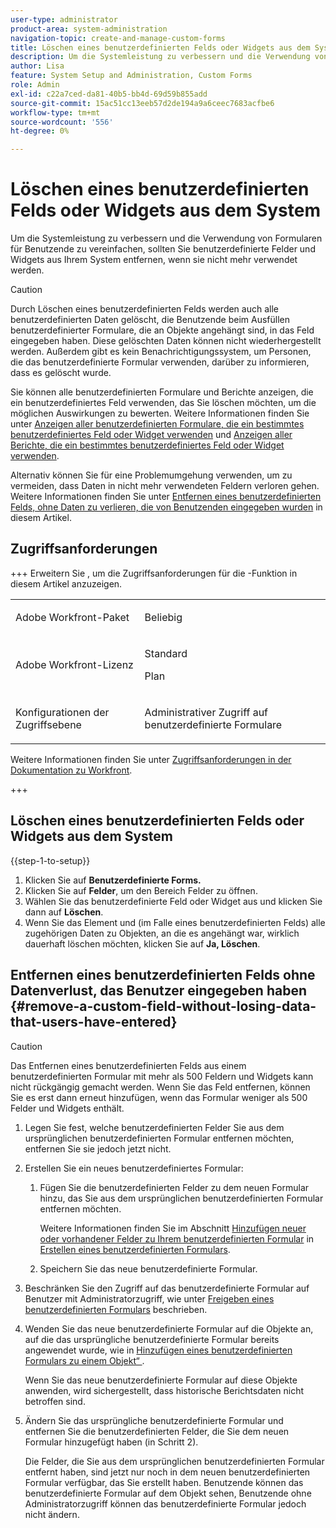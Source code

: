 ```yaml
---
user-type: administrator
product-area: system-administration
navigation-topic: create-and-manage-custom-forms
title: Löschen eines benutzerdefinierten Felds oder Widgets aus dem System
description: Um die Systemleistung zu verbessern und die Verwendung von Formularen für Benutzende zu vereinfachen, sollten Sie benutzerdefinierte Felder und Widgets aus Ihrem System entfernen, wenn sie nicht mehr verwendet werden.
author: Lisa
feature: System Setup and Administration, Custom Forms
role: Admin
exl-id: c22a7ced-da81-40b5-bb4d-69d59b855add
source-git-commit: 15ac51cc13eeb57d2de194a9a6ceec7683acfbe6
workflow-type: tm+mt
source-wordcount: '556'
ht-degree: 0%

---
```


# Löschen eines benutzerdefinierten Felds oder Widgets aus dem System

Um die Systemleistung zu verbessern und die Verwendung von Formularen für Benutzende zu vereinfachen, sollten Sie benutzerdefinierte Felder und Widgets aus Ihrem System entfernen, wenn sie nicht mehr verwendet werden.

>[!CAUTION]
>
>Durch Löschen eines benutzerdefinierten Felds werden auch alle benutzerdefinierten Daten gelöscht, die Benutzende beim Ausfüllen benutzerdefinierter Formulare, die an Objekte angehängt sind, in das Feld eingegeben haben. Diese gelöschten Daten können nicht wiederhergestellt werden. Außerdem gibt es kein Benachrichtigungssystem, um Personen, die das benutzerdefinierte Formular verwenden, darüber zu informieren, dass es gelöscht wurde.
>
>Sie können alle benutzerdefinierten Formulare und Berichte anzeigen, die ein benutzerdefiniertes Feld verwenden, das Sie löschen möchten, um die möglichen Auswirkungen zu bewerten. Weitere Informationen finden Sie unter [Anzeigen aller benutzerdefinierten Formulare, die ein bestimmtes benutzerdefiniertes Feld oder Widget verwenden](../../../administration-and-setup/customize-workfront/create-manage-custom-forms/view-all-custom-forms-that-use-a-particular-custom-field.md) und [Anzeigen aller Berichte, die ein bestimmtes benutzerdefiniertes Feld oder Widget verwenden](../../../administration-and-setup/customize-workfront/create-manage-custom-forms/view-all-reports-that-use-a-particular-custom-field.md).
>
>Alternativ können Sie für eine Problemumgehung verwenden, um zu vermeiden, dass Daten in nicht mehr verwendeten Feldern verloren gehen. Weitere Informationen finden Sie unter [Entfernen eines benutzerdefinierten Felds, ohne Daten zu verlieren, die von Benutzenden eingegeben wurden](#remove-a-custom-field-without-losing-data-that-users-have-entered) in diesem Artikel.

## Zugriffsanforderungen

+++ Erweitern Sie , um die Zugriffsanforderungen für die -Funktion in diesem Artikel anzuzeigen.

<table style="table-layout:auto"> 
 <col> 
 <col> 
 <tbody> 
  <tr> 
   <td>Adobe Workfront-Paket</td> 
   <td><p>Beliebig</p></td> 
  </tr> 
  <tr> 
   <td>Adobe Workfront-Lizenz</td> 
   <td><p>Standard</p>
       <p>Plan</p></td>
  </tr> 
  <tr> 
   <td>Konfigurationen der Zugriffsebene</td> 
   <td> <p>Administrativer Zugriff auf benutzerdefinierte Formulare</p> </td> 
  </tr>  
 </tbody> 
</table>

Weitere Informationen finden Sie unter [Zugriffsanforderungen in der Dokumentation zu Workfront](/help/quicksilver/administration-and-setup/add-users/access-levels-and-object-permissions/access-level-requirements-in-documentation.md).

+++

## Löschen eines benutzerdefinierten Felds oder Widgets aus dem System

{{step-1-to-setup}}

1. Klicken Sie auf **Benutzerdefinierte Forms.**
1. Klicken Sie auf **Felder**, um den Bereich Felder zu öffnen.
1. Wählen Sie das benutzerdefinierte Feld oder Widget aus und klicken Sie dann auf **Löschen**.
1. Wenn Sie das Element und (im Falle eines benutzerdefinierten Felds) alle zugehörigen Daten zu Objekten, an die es angehängt war, wirklich dauerhaft löschen möchten, klicken Sie auf **Ja, Löschen**.

## Entfernen eines benutzerdefinierten Felds ohne Datenverlust, das Benutzer eingegeben haben {#remove-a-custom-field-without-losing-data-that-users-have-entered}

>[!CAUTION]
>
>Das Entfernen eines benutzerdefinierten Felds aus einem benutzerdefinierten Formular mit mehr als 500 Feldern und Widgets kann nicht rückgängig gemacht werden. Wenn Sie das Feld entfernen, können Sie es erst dann erneut hinzufügen, wenn das Formular weniger als 500 Felder und Widgets enthält.

1. Legen Sie fest, welche benutzerdefinierten Felder Sie aus dem ursprünglichen benutzerdefinierten Formular entfernen möchten, entfernen Sie sie jedoch jetzt nicht.
1. Erstellen Sie ein neues benutzerdefiniertes Formular:

   1. Fügen Sie die benutzerdefinierten Felder zu dem neuen Formular hinzu, das Sie aus dem ursprünglichen benutzerdefinierten Formular entfernen möchten.

      Weitere Informationen finden Sie im Abschnitt [Hinzufügen neuer oder vorhandener Felder zu Ihrem benutzerdefinierten Formular](/help/quicksilver/administration-and-setup/customize-workfront/create-manage-custom-forms/form-designer/design-a-form/design-a-form.md#add-new-or-existing-fields-to-your-custom-form) in [Erstellen eines benutzerdefinierten Formulars](/help/quicksilver/administration-and-setup/customize-workfront/create-manage-custom-forms/form-designer/design-a-form/design-a-form.md).

   1. Speichern Sie das neue benutzerdefinierte Formular.

1. Beschränken Sie den Zugriff auf das benutzerdefinierte Formular auf Benutzer mit Administratorzugriff, wie unter [Freigeben eines benutzerdefinierten Formulars](../../../administration-and-setup/customize-workfront/create-manage-custom-forms/share-access-to-a-custom-form.md) beschrieben.
1. Wenden Sie das neue benutzerdefinierte Formular auf die Objekte an, auf die das ursprüngliche benutzerdefinierte Formular bereits angewendet wurde, wie in [Hinzufügen eines benutzerdefinierten Formulars zu einem Objekt“ &#x200B;](../../../workfront-basics/work-with-custom-forms/add-a-custom-form-to-an-object.md).

   Wenn Sie das neue benutzerdefinierte Formular auf diese Objekte anwenden, wird sichergestellt, dass historische Berichtsdaten nicht betroffen sind.

1. Ändern Sie das ursprüngliche benutzerdefinierte Formular und entfernen Sie die benutzerdefinierten Felder, die Sie dem neuen Formular hinzugefügt haben (in Schritt 2).

   Die Felder, die Sie aus dem ursprünglichen benutzerdefinierten Formular entfernt haben, sind jetzt nur noch in dem neuen benutzerdefinierten Formular verfügbar, das Sie erstellt haben. Benutzende können das benutzerdefinierte Formular auf dem Objekt sehen, Benutzende ohne Administratorzugriff können das benutzerdefinierte Formular jedoch nicht ändern.
